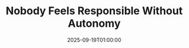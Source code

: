 ---
title: "Nobody Feels Responsible Without Autonomy"
categories: [ "management" ]
tags: [ "agile", "management", "startup", "leadership", "psychology" ]
date: 2025-09-19T01:00:00
draft: true
---